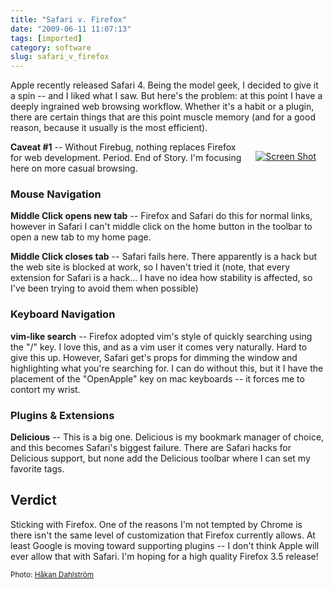 ```yaml
---
title: "Safari v. Firefox"
date: "2009-06-11 11:07:13"
tags: [imported]
category: software
slug: safari_v_firefox
---
```

	
Apple recently released Safari 4. Being the model geek, I decided to give it a spin -- and I liked what I saw.  But here's the problem: at this point I have a deeply ingrained web browsing workflow.  Whether it's a habit or a plugin, there are certain things that are this point muscle memory (and for a good reason, because it usually is the most efficient).

<div style="margin: 15px; float: right"><a href="http://www.flickr.com/photos/93755244@N00/3444838707/" title="Screen Shot" target="_blank"><img src="http://farm4.static.flickr.com/3628/3444838707_d47a0c67c2_m.jpg" alt="Screen Shot" border="0" /></a></div>

<strong>Caveat #1</strong> -- Without Firebug, nothing replaces Firefox for web development. Period. End of Story.  I'm focusing here on more casual browsing.

<h3>Mouse Navigation</h3>

<strong>Middle Click opens new tab</strong> -- Firefox and Safari do this for normal links, however in Safari I can't middle click on the home button in the toolbar to open a new tab to my home page.

<strong>Middle Click closes tab</strong> -- Safari fails here. There apparently is a hack but the web site is blocked at work, so I haven't tried it (note, that every extension for Safari is a hack... I have no idea how stability is affected, so I've been trying to avoid them when possible)

<h3>Keyboard Navigation</h3>

<strong>vim-like search</strong> -- Firefox adopted vim's style of quickly searching using the "/" key.  I love this, and as a vim user it comes very naturally.  Hard to give this up.  However, Safari get's props for dimming the window and highlighting what you're searching for.  I can do without this, but it I have the placement of the "OpenApple" key on mac keyboards -- it forces me to contort my wrist.

<h3>Plugins & Extensions</h3>

<strong>Delicious</strong> -- This is a big one.  Delicious is my bookmark manager of choice, and this becomes Safari's biggest failure.  There are Safari hacks for Delicious support, but none add the Delicious toolbar where I can set my favorite tags.

<h2>Verdict</h2>

Sticking with Firefox.  One of the reasons I'm not tempted by Chrome is there isn't the same level of customization that Firefox currently allows.  At least Google is moving toward supporting plugins -- I don't think Apple will ever allow that with Safari.  I'm hoping for a high quality Firefox 3.5 release!

<small>Photo: <a href="http://www.flickr.com/photos/93755244@N00/3444838707/" title="Håkan Dahlström" target="_blank">Håkan Dahlström</a></small>
